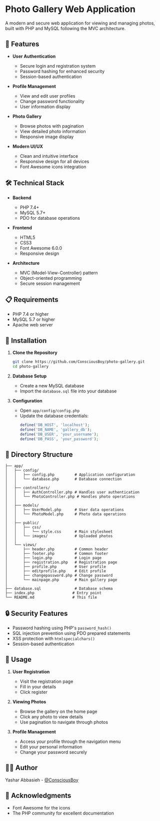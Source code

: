 # Photo Gallery Web Application

A modern and secure web application for viewing and managing photos, built with PHP and MySQL following the MVC architecture.

## 🌟 Features

- **User Authentication**
  - Secure login and registration system
  - Password hashing for enhanced security
  - Session-based authentication

- **Profile Management**
  - View and edit user profiles
  - Change password functionality
  - User information display

- **Photo Gallery**
  - Browse photos with pagination
  - View detailed photo information
  - Responsive image display

- **Modern UI/UX**
  - Clean and intuitive interface
  - Responsive design for all devices
  - Font Awesome icons integration

## 🛠️ Technical Stack

- **Backend**
  - PHP 7.4+
  - MySQL 5.7+
  - PDO for database operations

- **Frontend**
  - HTML5
  - CSS3
  - Font Awesome 6.0.0
  - Responsive design

- **Architecture**
  - MVC (Model-View-Controller) pattern
  - Object-oriented programming
  - Secure session management

## 📋 Requirements

- PHP 7.4 or higher
- MySQL 5.7 or higher
- Apache web server

## 🚀 Installation

1. **Clone the Repository**
   ```bash
   git clone https://github.com/ConsciousBoy/photo-gallery.git
   cd photo-gallery
   ```

2. **Database Setup**
   - Create a new MySQL database
   - Import the `database.sql` file into your database

3. **Configuration**
   - Open `app/config/config.php`
   - Update the database credentials:
     ```php
     define('DB_HOST', 'localhost');
     define('DB_NAME', 'gallery_db');
     define('DB_USER', 'your_username');
     define('DB_PASS', 'your_password');
     ```

## 📁 Directory Structure

```
├── app/
│   ├── config/
│   │   ├── config.php         # Application configuration
│   │   └── database.php       # Database connection
│   │
│   ├── controllers/
│   │   ├── AuthController.php # Handles user authentication
│   │   └── PhotoController.php # Handles photo operations
│   │
│   ├── models/
│   │   ├── UserModel.php      # User data operations
│   │   └── PhotoModel.php     # Photo data operations
│   │
│   ├── public/
│   │   ├── css/
│   │   │   └── style.css      # Main stylesheet
│   │   └── images/            # Uploaded photos
│   │
│   └── views/
│       ├── header.php         # Common header
│       ├── footer.php         # Common footer
│       ├── login.php          # Login page
│       ├── registration.php   # Registration page
│       ├── profile.php        # User profile
│       ├── editprofile.php    # Edit profile
│       ├── changepassword.php # Change password
│       └── mainpage.php       # Main gallery page
│
├── database.sql               # Database schema
├── index.php                 # Entry point
└── README.md                 # This file
```

## 🔒 Security Features

- Password hashing using PHP's `password_hash()`
- SQL injection prevention using PDO prepared statements
- XSS protection with `htmlspecialchars()`
- Session-based authentication

## 👥 Usage

1. **User Registration**
   - Visit the registration page
   - Fill in your details
   - Click register

2. **Viewing Photos**
   - Browse the gallery on the home page
   - Click any photo to view details
   - Use pagination to navigate through photos

3. **Profile Management**
   - Access your profile through the navigation menu
   - Edit your personal information
   - Change your password securely

## 👨‍💻 Author

Yashar Abbasieh - [@ConsciousBoy](https://github.com/ConsciousBoy)

## 🙏 Acknowledgments

- Font Awesome for the icons
- The PHP community for excellent documentation
